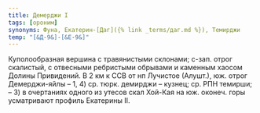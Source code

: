 ```yaml
---
title: Демерджи I
tags: [ороним]
synonyms: Фуна, Екатерин-[Даг]({% link _terms/даг.md %}), Темирджи
temp: "[&Д-9&]-[&Е-9&]"
---
```


Куполообразная вершина с травянистыми склонами; с-зап. отрог скалистый, с
отвесными ребристыми обрывами и каменным хаосом Долины Привидений. В 2 км к ССВ
от нп Лучистое (Алушт.), юж. отрог Демерджи-яйлы – 1, 4) ср. тюрк. демирджи –
кузнец; ср. РПН темирши; – 3) в очертаниях одного из утесов скал Хой-Кая на юж.
оконеч. горы усматривают профиль Екатерины II.
